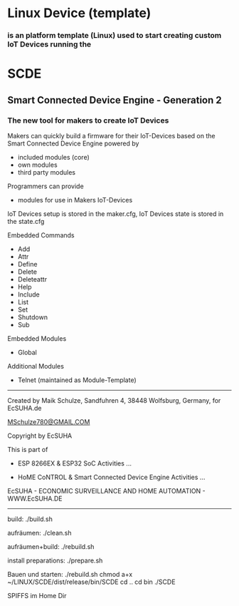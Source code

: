# Linux Device (template)
### is an platform template (Linux) used to start creating custom IoT Devices running the

# SCDE
## Smart Connected Device Engine - Generation 2

### The new tool for makers to create IoT Devices

Makers can quickly build a firmware for their IoT-Devices
based on the Smart Connected Device Engine powered by 
  * included modules (core)
  * own modules
  * third party modules
  
Programmers can provide
  * modules for use in Makers IoT-Devices
  
IoT Devices setup is stored in the maker.cfg, IoT Devices state is stored in the state.cfg

Embedded Commands
  * Add
  * Attr
  * Define
  * Delete
  * Deleteattr
  * Help
  * Include
  * List
  * Set
  * Shutdown
  * Sub

Embedded Modules
  * Global

Additional Modules
  * Telnet (maintained as Module-Template)


---


Created by Maik Schulze, Sandfuhren 4, 38448 Wolfsburg, Germany, for EcSUHA.de

MSchulze780@GMAIL.COM

Copyright by EcSUHA

This is part of

- ESP 8266EX & ESP32 SoC Activities ...

- HoME CoNTROL & Smart Connected Device Engine Activities ...
 
EcSUHA - ECONOMIC SURVEILLANCE AND HOME AUTOMATION - WWW.EcSUHA.DE

---











build:
./build.sh

aufräumen:
./clean.sh

aufräumen+build:
./rebuild.sh


install preparations:
./prepare.sh





Bauen und starten:
./rebuild.sh
chmod a+x ~/LINUX/SCDE/dist/release/bin/SCDE
cd ..
cd bin
./SCDE

SPIFFS im Home Dir

